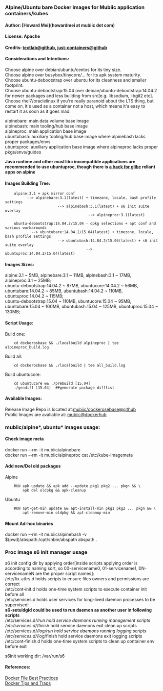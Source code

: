 ### Alpine/Ubuntu bare Docker images for Mubiic application containers/kubes  
#### Author: [Howard Mei](howardmei at mubiic dot com)  
#### License: Apache  
#### Credits: [textlab@github](https://github.com/textlab/glossa/tree/master/script), [just-containers@github](https://github.com/just-containers/base)  

#### Considerations and Intentions:  
Choose alpine over debian/ubuntu/centos for its tiny size.  
Choose alpine over busybox/tinycore/... for its apk system maturity.  
Choose ubuntu-debootstrap over ubuntu for its cleanness and smaller footprint.  
Choose ubuntu-debootstrap:15.04 over debian/ubuntu-debootstrap:14.04.2 for newer packages and less building from src[e.g. libsodium, libgit2 etc].  
Choose rhel7/oraclelinux if you're really paranoid about the LTS thing, but come on, it's used as a container not a host, which means it's easy to restart it as soon as it goes mad.  

alpinebare: main data volume base image  
alpinebash: main tooling/hub base image  
alpineproc: main application base image  
ubuntubash: auxiliary tooling/hub base image where alpinebash lacks proper packages/envs  
ubuntuproc: auxiliary application base image where alpineproc lacks proper pkgs/envs/guides  

**Java runtime and other musl libc incompatible applications are recommended to use ubuntuproc, 
though there is [a hack for glibc](https://github.com/andyshinn/alpine-pkg-glibc) reliant apps on alpine**  

#### Images Building Tree:  

```
	alpine:3.1 + apk mirror conf  
          --> alpinebare:3.1(latest) + timezone, locale, bash profile settings  
                        --> alpinebash:3.1(latest) + s6 init suite overlay  
                                      --> alpineproc:3.1(latest)  
``` 

```
	ubuntu-debootstrap:14.04.2/15.04 - dpkg selections + apt conf and various workarounds  
          	--> ubuntubare:14.04.2/15.04(latest) + timezone, locale, bash profile settings  
                        --> ubuntubash:14.04.2/15.04(latest) + s6 init suite overlay  
                                     --> ubuntuproc:14.04.2/15.04(latest)  
```

#### Images Sizes:  
alpine:3.1 ~ 5MB, alpinebare:3.1 ~ 11MB, alpinebash:3.1 ~ 17MB, alpineproc:3.1 ~ 25MB;  
ubuntu-debootstrap:14.04.2 ~ 87MB, ubuntucore:14.04.2 ~ 56MB, ubuntubare:14.04.2 ~ 85MB, ubuntubash:14.04.2 ~ 110MB, ubuntuproc:14.04.2 ~ 115MB;  
ubuntu-debootstrap:15.04 ~ 110MB, ubuntucore:15.04  ~ 95MB, ubuntubare:15.04  ~ 100MB, ubuntubash:15.04 ~ 125MB, ubuntuproc:15.04 ~ 130MB;  

#### Script Usage:  
Build one:  
```
	cd dockerosbase && ./localbuild alpineproc | tee alpineproc_build.log
```  
Build all:
```
	cd dockerosbase && ./localbuild | tee all_build.log
```	 
Build ubuntucore:  
```
	cd ubuntucore && ./prebuild [15.04]  
	./gendiff [15.04]  ##generate package difflist  
```  

#### Available Images:  
Release Image Repo is located at:[mubiic/dockerosebase@github](https://github.com/mubiic/dockerosbase)  
Public Images are avaliable at: [mubiic@dockerhub](https://registry.hub.docker.com/repos/mubiic/)  

### mubiic/alpine*, ubuntu* images usage:
#### Check image meta  
docker run --rm -it mubiic/alpinebare  
docker run --rm -it mubiic/alpineproc cat /etc/kube-imagemeta  

#### Add new/Del old packages  
Alpine  
```
	RUN apk update && apk add --update pkg1 pkg2 ... pkgn && \
		apk del oldpkg && apk-cleanup
```
Ubuntu  
```
	RUN apt-get-min update && apt-install-min pkg1 pkg2 ... pkgn && \
		apt-remove-min oldpkg && apt-cleanup-min

```
#### Mount Ad-hoc binaries  
docker run --rm -it mubiic/alpinebash -v $(pwd)/abspath:/opt/shbin/abspath abspath .  

### Proc image s6 init manager usage  
s6 init config dir by applying order[inside scripts applying order is according to naming sort,
so 00-servicename0, 01-servicename1, 0N-servicenameN are the proper script names]:  
/etc/fix-attrs.d      holds scripts to ensure files owners and permissions are correct 	
/etc/cont-init.d      holds one-time system scripts to execute container init before all  
/etc/services.d       holds user services for long-lived daemon processes to be supervised:  
**s6-setuidgid could be used to run daemon as another user in following scripts**  
/etc/services.d/*/run   		hold service daemons running management scripts  
/etc/services.d/*/finish 		hold service daemons exit clean up scripts  
/etc/services.d/*/log/run 		hold service daemons running logging scripts  
/etc/services.d/*/log/finish 	hold service daemons exit logging scripts  
/etc/cont-finish.d    holds one-time system scripts to clean up container env before exit  

s6init working dir: /var/run/s6  

#### References:  
[Docker File Best Practices](http://docs.docker.com/articles/dockerfile_best-practices/)  
[Docker Tips and Traps](http://mrbluecoat.blogspot.com/2014/10/docker-traps-and-how-to-avoid-them.html)  

